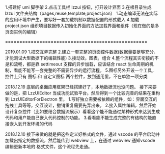 1.搭建好 umi 脚手架
2.点击工具栏 lzzui 按钮，打开设计界面
3.在根目录生成 lzzui 文件夹结构（pages,reuse,template,project.json）
    1.动态编译无法在实际的应用环境中产生，要写好一套加载机制以数据配置的形式载入
4.加载 project.json 组织项目数据传入初始化界面的方法加载界面和组件（现在做的是多页面实例的编辑）



==================================================

2019.01.09
1.把交互弄完整
2.建立一套完整的页面控件数据(数据量要足够充分，才能测试大型数据下的编辑性能)
3.接动效，图表，组合
4.整个流程其实衔接的不是和流畅，都是靠 settimeout 支撑的异步加载，应该结合 react 生命周期的机制，看能不能写一套完整的不需要异步的运行流程。
5.图标另外开设一个工具，控件上只有 图标 和 自定义图标 两个控件，放到通用里，不在单独一项分类


2018.12.19
底层的桌面应用框架已经搭建好了，本地数据流也没问题。
接下来要做的是，把 LzzUIEditor 当成功能试验平台。然后得到一个比较完善的结果在重构到 LzzUIEditorForElectron 里。
1.写好独立需要被依赖的组件，如：界面交互的拖拽工具等等，交互设计，撤销重复需要先弄出来。
2.接入属性编辑，然后开始设计复杂控件（比如要结合数据流展示）看看这个能不能通过某种形式来达到生成代码和用户能自己嵌入代码控制的功能。
3.看看能不能生成完整的有结构的能直接嵌入到开发环境的代码




2018.12.10
接下来做的就是把这些定义好格式的文件，通过 vscode 的平台启动并加载出指定的数据流，然后能传到 webview 上，在通过 webview 通知vscode 编辑更新本地的 格式文件，这个流程先走通。
